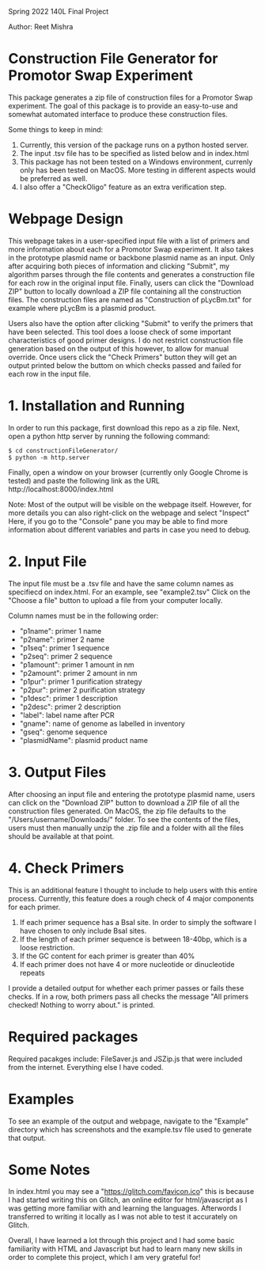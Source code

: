 Spring 2022 140L Final Project

Author: Reet Mishra

# Construction File Generator for Promotor Swap Experiment

This package generates a zip file of construction files for a Promotor Swap experiment. The goal of this package is to provide an easy-to-use and somewhat automated interface to produce these construction files.  

Some things to keep in mind:

1. Currently, this version of the package runs on a python hosted server.
2. The input .tsv file has to be specified as listed below and in index.html
3. This package has not been tested on a Windows environment, currenly only has been tested on MacOS. More testing in different aspects would be preferred as well.
4. I also offer a "CheckOligo" feature as an extra verification step. 

# Webpage Design

This webpage takes in a user-specified input file with a list of primers and more information about each for a Promotor Swap experiment. 
It also takes in the prototype plasmid name or backbone plasmid name as an input. 
Only after acquiring both pieces of information and clicking "Submit", my algorithm parses through the file contents and generates a construction file for
each row in the original input file. 
Finally, users can click the "Download ZIP" button to locally download a ZIP file containing all the construction files. The construction files are named as "Construction of pLycBm.txt" for example where pLycBm is a plasmid product. 

Users also have the option after clicking "Submit" to verify the primers that have been selected. This tool does a loose check of some important characteristics of good primer designs. I do not restrict construction file generation based on the output of this however, to allow for manual override. Once users click the "Check Primers" button they will get an output printed below the buttom on which checks passed and failed for each row in the input file.


# 1. Installation and Running

In order to run this package, first download this repo as a zip file.
Next, open a python http server by running the following command:
```
$ cd constructionFileGenerator/
$ python -m http.server
```
Finally, open a window on your browser (currently only Google Chrome is tested) and paste the following link as the URL
http://localhost:8000/index.html

Note: Most of the output will be visible on the webpage itself. However, for more details you can also right-click on the webpage and select "Inspect" Here, if you go to the "Console" pane you may be able to find more information about different variables and parts in case you need to debug.

# 2. Input File
The input file must be a .tsv file and have the same column names as specifiecd on index.html. For an example, see "example2.tsv"
Click on the "Choose a file" button to upload a file from your computer locally.

Column names must be in the following order:

- "p1name": primer 1 name
- "p2name": primer 2 name
- "p1seq": primer 1 sequence
- "p2seq": primer 2 sequence
- "p1amount": primer 1 amount in nm
- "p2amount": primer 2 amount in nm
- "p1pur": primer 1 purification strategy
- "p2pur": primer 2 purification strategy
- "p1desc": primer 1 description
- "p2desc": primer 2 description
- "label": label name after PCR
- "gname": name of genome as labelled in inventory
- "gseq": genome sequence
- "plasmidName": plasmid product name

# 3. Output Files
After choosing an input file and entering the prototype plasmid name, users can click on the "Download ZIP" button to download a ZIP file of all the construction files generated. On MacOS, the zip file defaults to the "/Users/username/Downloads/" folder. To see the contents of the files, users must then manually unzip the .zip file and a folder with all the files should be available at that point.

# 4. Check Primers
This is an additional feature I thought to include to help users with this entire process. Currently, this feature does a rough check of 4 major components for each primer. 

1. If each primer sequence has a BsaI site. In order to simply the software I have chosen to only include BsaI sites.
2. If the length of each primer sequence is between 18-40bp, which is a loose restriction. 
3. If the GC content for each primer is greater than 40%
4. If each primer does not have 4 or more nucleotide or dinucleotide repeats

I provide a detailed output for whether each primer passes or fails these checks. If in a row, both primers pass all checks the message "All primers checked! Nothing to worry about." is printed. 

# Required packages
Required pacakges include: FileSaver.js and JSZip.js that were included from the internet. Everything else I have coded.

# Examples
To see an example of the output and webpage, navigate to the "Example" directory which has screenshots and the example.tsv file used to generate that output.

# Some Notes
In index.html you may see a "https://glitch.com/favicon.ico" this is because I had started writing this on Glitch, an online editor for html/javascript as I was getting more familiar with and learning the languages. Afterwords I transferred to writing it locally as I was not able to test it accurately on Glitch.

Overall, I have learned a lot through this project and I had some basic familiarity with HTML and Javascript but had to learn many new skills in order to complete this project, which I am very grateful for!
